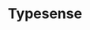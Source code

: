 ---
draft: false
title: Typesense
content:
  id: typesense
  name: Typesense
  website: https://typesense.org/
  short_description: Typesense is a fast, typo-tolerant, fuzzy search engine for building great search experiences.
---